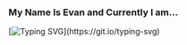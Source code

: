 ### My Name Is Evan and Currently I am...

[![Typing SVG](https://readme-typing-svg.demolab.com/?lines=Loving+Logic's+New+Features;Biking+Around+Town+All+Summer;Dipping+A+Toe+In+'Threads';Working+With+Next.js;Covered+In+Mosquito+Bites;Learning+Spanish+...+Despacito;Living+In+Vancouver,+BC;Working+With+Lighthouse+Labs;Reading+Gabor+Maté;Playing+On+Chess.com+Daily;Shaving+Down+My+Running+Time;Wanting+Some+Rain;On+That+AI+Train;Cutting+Out+Coffee;Excited+For+So+Many+Concerts;Open+To+Connect+-+Say+Hi!)](https://git.io/typing-svg)


<!--
**evanquirk/evanquirk** is a ✨ _special_ ✨ repository because its `README.md` (this file) appears on your GitHub profile.

Here are some ideas to get you started:

- 🔭 I’m currently working on ...
- 🌱 I’m currently learning ...
- 👯 I’m looking to collaborate on ...
- 🤔 I’m looking for help with ...
- 💬 Ask me about ...
- 📫 How to reach me: ...
- 😄 Pronouns: ...
- ⚡ Fun fact: ...
-->

